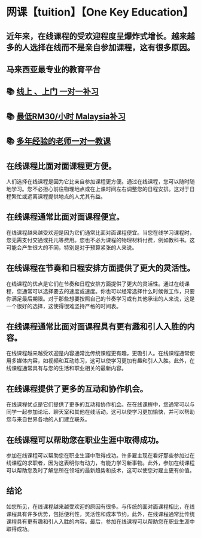  
# 网课【tuition】【One Key Education】

## 近年来，在线课程的受欢迎程度呈爆炸式增长。越来越多的人选择在线而不是亲自参加课程，这有很多原因。

## 马来西亚最专业的教育平台
## 📚 [线上 、上门 一对一补习](http://wa.me/601153467453)
## 📚 [最低RM30/小时 Malaysia补习](http://wa.me/601153467453)
## 📚 [多年经验的老师一对一教课](http://wa.me/601153467453)

## 在线课程比面对面课程更方便。

人们选择在线课程是因为它比亲自参加课程更方便。通过在线课程，您可以随时随地学习。您不必担心前往物理地点或在上课时间左右调整您的日程安排。这对于日程繁忙或远离课程提供地点的人尤其有益。

## 在线课程通常比面对面课程便宜。

在线课程越来越受欢迎是因为它们通常比面对面课程便宜。当您在线学习课程时，您无需支付交通或托儿等费用。您也不必为课程的物理材料付费，例如教科书。这可能会产生很大的不同，特别是对于预算紧张的人来说。

## 在线课程在节奏和日程安排方面提供了更大的灵活性。

在线课程的优点是它们在节奏和日程安排方面提供了更大的灵活性。通过在线课程，您通常可以选择要去的速度或速度。你也可以经常选择什么时候做工作，只要你满足最后期限。对于那些想要按照自己的节奏学习或有其他承诺的人来说，这是一个很好的选择，这使得很难坚持严格的时间表。

## 在线课程通常比面对面课程具有更有趣和引人入胜的内容。

在线课程越来越受欢迎是内容通常比传统课程更有趣，更吸引人。在线课程通常使用多媒体内容，如视频和互动练习，这可以使学习更加有趣和引人入胜。此外，在线课程通常具有与您的生活和职业相关的最新内容。

## 在线课程提供了更多的互动和协作机会。

在线课程优点是它们提供了更多的互动和协作机会。在在线课程中，您通常可以与同学一起参加论坛、聊天室和其他在线活动。这可以使学习更加愉快，并可以帮助您与来自世界各地的人们建立联系。

## 在线课程可以帮助您在职业生涯中取得成功。

参加在线课程可以帮助您在职业生涯中取得成功。许多雇主现在看好那些参加过在线课程的求职者，因为这表明你有动力，有能力学习新事物。此外，参加在线课程可以帮助您及时了解您所在领域的最新趋势和技术，这可以使您对雇主更有价值。

## 结论

如您所见，在线课程越来越受欢迎的原因有很多。与传统的面对面课程相比，在线课程具有许多优势，包括便利性，灵活性和成本节约。此外，在线课程通常比传统课程具有更有趣和引人入胜的内容。最后，参加在线课程可以帮助您在职业生涯中取得成功。
